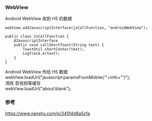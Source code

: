 ### WebView  

Android WebView 收到 H5 的数据    
```
webView.addJavascriptInterface(jsCallFunction, "androidWebView");  

public class JsCallFunction {
    @JavascriptInterface
    public void callShortToast(String text) {
        ToastUtil.shortCenter(text);
        LogTrack.e(text);
    }
}
```
Android WebView 传给 H5 数据  
webView.loadUrl("javascript:paramsFromMobile('"+info+"')");  
清除 音视频等缓存  
webView.loadUrl("about:blank");

### 参考  
https://www.jianshu.com/p/345f4d8a5cfa  

